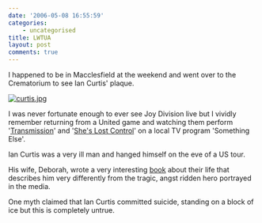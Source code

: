 ```yaml
---
date: '2006-05-08 16:55:59'
categories:
    - uncategorised
title: LWTUA
layout: post
comments: true
---
```


I happened to be in Macclesfield at the weekend and went over to the
Crematorium to see Ian Curtis' plaque.

[![curtis.jpg](http://www.nbrightside.com/blog/user/files/2007/05/curtis.thumbnail.jpg)](../user/files/2007/05/curtis.jpg "curtis.jpg")

I was never fortunate enough to ever see Joy Division live but I vividly
remember returning from a United game and watching them perform
'[Transmission](http://video.google.com/videoplay?docid=-1314915584940560089&q=Joy+Division)'
and '[She's Lost
Control](http://video.google.com/videoplay?docid=3810783091155128454&q=%22Joy+Division%22)'
on a local TV program 'Something Else'.

Ian Curtis was a very ill man and hanged himself on the eve of a US
tour.

His wife, Deborah, wrote a very interesting
[book](http://www.amazon.co.uk/exec/obidos/ASIN/0571224814/qid=1147081346/sr=8-1/ref=sr_8_xs_ap_i1_xgl/202-2505147-5837430)
about their life that describes him very differently from the tragic,
angst ridden hero portrayed in the media.

One myth claimed that Ian Curtis committed suicide, standing on a block
of ice but this is completely untrue.

